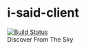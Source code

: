 # i-said-client
[![Build Status](https://travis-ci.org/i-said/i-said-client.svg?branch=master)](https://travis-ci.org/i-said/i-said-client)  
Discover From The Sky
